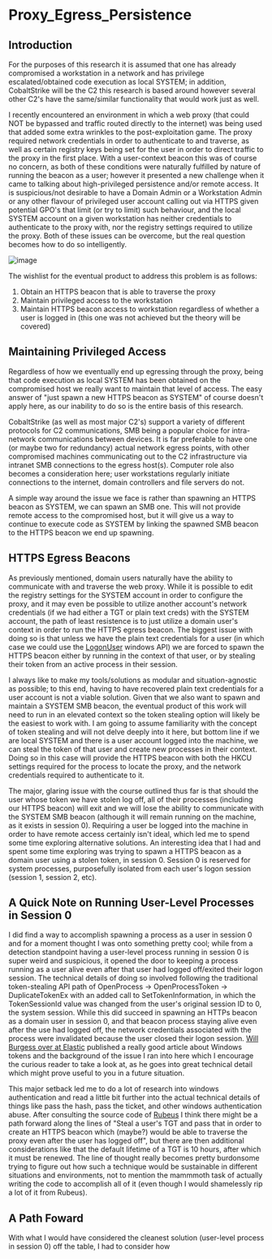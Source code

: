 # Proxy_Egress_Persistence

## Introduction

For the purposes of this research it is assumed that one has already compromised a workstation in a network and has privilege escalated/obtained code execution as local SYSTEM; in addition, CobaltStrike will be the C2 this research is based around however several other C2's have the same/similar functionality that would work just as well. 

I recently encountered an environment in which a web proxy (that could NOT be bypassed and traffic routed directly to the internet) was being used that added some extra wrinkles to the post-exploitation game.  The proxy required network credentials in order to authenticate to and traverse, as well as certain registry keys being set for the user in order to direct traffic to the proxy in the first place.  With a user-context beacon this was of course no concern, as both of these conditions were naturally fulfilled by nature of running the beacon as a user; however it presented a new challenge when it came to talking about high-privileged persistence and/or remote access.  It is suspicious/not desirable to have a Domain Admin or a Workstation Admin or any other flavour of privileged user account calling out via HTTPS given potential GPO's that limit (or try to limit) such behaviour, and the local SYSTEM account on a given workstation has neither credentials to authenticate to the proxy with, nor the registry settings required to utilize the proxy.  Both of these issues can be overcome, but the real question becomes how to do so intelligently.  

![image](https://user-images.githubusercontent.com/91164728/188766744-a048781a-f522-422e-bef0-cafa3bda6cf0.png)

The wishlist for the eventual product to address this problem is as follows:

1. Obtain an HTTPS beacon that is able to traverse the proxy
2. Maintain privileged access to the workstation 
3. Maintain HTTPS beacon access to workstation regardless of whether a user is logged in (this one was not achieved but the theory will be covered)

## Maintaining Privileged Access 

Regardless of how we eventually end up egressing through the proxy, being that code execution as local SYSTEM has been obtained on the compromised host we really want to maintain that level of access.  The easy answer of "just spawn a new HTTPS beacon as SYSTEM" of course doesn't apply here, as our inability to do so is the entire basis of this research.

CobaltStrike (as well as most major C2's) support a variety of different protocols for C2 communications, SMB being a popular choice for intra-network communications between devices. It is far preferable to have one (or maybe two for redundancy) actual network egress points, with other compromised machines communicating out to the C2 infrastructure via intranet SMB connections to the egress host(s).  Computer role also becomes a consideration here; user workstations regularly initiate connections to the internet, domain controllers and file servers do not.

A simple way around the issue we face is rather than spawning an HTTPS beacon as SYSTEM, we can spawn an SMB one.  This will not provide remote access to the compromised host, but it will give us a way to continue to execute code as SYSTEM by linking the spawned SMB beacon to the HTTPS beacon we end up spawning. 

## HTTPS Egress Beacons

As previously mentioned, domain users naturally have the ability to communicate with and traverse the web proxy.  While it is possible to edit the registry settings for the SYSTEM account in order to configure the proxy, and it may even be possible to utilize another account's network credentials (if we had either a TGT or plain text creds) with the SYSTEM account, the path of least resistence is to just utilize a domain user's context in order to run the HTTPS egress beacon. The biggest issue with doing so is that unless we have the plain text credentials for a user (in which case we could use the [LogonUser](https://docs.microsoft.com/en-us/windows/win32/api/winbase/nf-winbase-logonusera) windows API) we are forced to spawn the HTTPS beacon either by running in the context of that user, or by stealing their token from an active process in their session.  

I always like to make my tools/solutions as modular and situation-agnostic as possible; to this end, having to have recovered plain text credentials for a user account is not a viable solution. Given that we also want to spawn and maintain a SYSTEM SMB beacon, the eventual product of this work will need to run in an elevated context so the token stealing option will likely be the easiest to work with. I am going to assume familiarity with the concept of token stealing and will not delve deeply into it here, but bottom line if we are local SYSTEM and there is a user account logged into the machine, we can steal the token of that user and create new processes in their context. Doing so in this case will provide the HTTPS beacon with both the HKCU settings required for the process to locate the proxy, and the network credentials required to authenticate to it.  

The major, glaring issue with the course outlined thus far is that should the user whose token we have stolen log off, all of their processes (including our HTTPS beacon) will exit and we will lose the ability to communicate with the SYSTEM SMB beacon (although it will remain running on the machine, as it exists in session 0).  Requiring a user be logged into the machine in order to have remote access certainly isn't ideal, which led me to spend some time exploring alternative solutions.  An interesting idea that I had and spent some time exploring was trying to spawn a HTTPS beacon as a domain user using a stolen token, in session 0.  Session 0 is reserved for system processes, purposefully isolated from each user's logon session (session 1, session 2, etc).  

## A Quick Note on Running User-Level Processes in Session 0

I did find a way to accomplish spawning a process as a user in session 0 and for a moment thought I was onto something pretty cool; while from a detection standpoint having a user-level process running in session 0 is super weird and suspicious, it opened the door to keeping a process running as a user alive even after that user had logged off/exited their logon session.  The technical details of doing so involved following the traditional token-stealing API path of OpenProcess -> OpenProcessToken -> DuplicateTokenEx with an added call to SetTokenInformation, in which the TokenSessionId value was changed from the user's original session ID to 0, the system session. While this did succeed in spawning an HTTPs beacon as a domain user in session 0, and that beacon process staying alive even after the use had logged off, the network credentials associated with the process were invalidated because the user closed their logon session.  [Will Burgess over at Elastic](https://www.elastic.co/blog/introduction-to-windows-tokens-for-security-practitioners) published a really good article about Windows tokens and the background of the issue I ran into here which I encourage the curious reader to take a look at, as he goes into great technical detail which might prove useful to you in a future situation.  

This major setback led me to do a lot of research into windows authentication and read a little bit further into the actual technical details of things like pass the hash, pass the ticket, and other windows authentication abuse.  After consulting the source code of [Rubeus](https://github.com/GhostPack/Rubeus) I think there might be a path forward along the lines of "Steal a user's TGT and pass that in order to create an HTTPS beacon which (maybe?) would be able to traverse the proxy even after the user has logged off", but there are then additional considerations like that the default lifetime of a TGT is 10 hours, after which it must be renewed.  The line of thought really becomes pretty burdonsome trying to figure out how such a technique would be sustainable in different situations and environments, not to mention the mammmoth task of actually writing the code to accomplish all of it (even though I would shamelessly rip a lot of it from Rubeus). 

## A Path Foward

With what I would have considered the cleanest solution (user-level process in session 0) off the table, I had to consider how 

